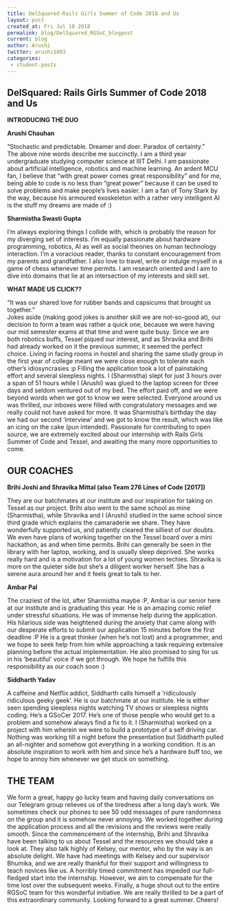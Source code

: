```yaml
---
title: DelSquared-Rails Girls Summer of Code 2018 and Us
layout: post
created_at: Fri Jul 10 2018
permalink: blog/DelSquared_RGSoC_blogpost
current: blog
author: Arushi
twitter: arushi1803
categories:
 - student-posts
---
```

## DelSquared: Rails Girls Summer of Code 2018 and Us

**INTRODUCING THE DUO**

**Arushi Chauhan**

“Stochastic and predictable. Dreamer and doer. Paradox of certainty.”<br>
The above nine words describe me succinctly. I am a third year undergraduate studying computer science at IIIT Delhi. I am passionate about artificial intelligence, robotics and machine learning. An ardent MCU fan, I believe that “with great power comes great responsibility” and for me, being able to code is no less than “great power” because it can be used to solve problems and make people’s lives easier. I am a fan of Tony Stark by the way, because his armoured exoskeleton with a rather very intelligent AI is the stuff my dreams are made of :)


**Sharmistha Swasti Gupta**

I’m always exploring things I collide with, which is probably the reason for my diverging set of interests. I’m equally passionate about hardware programming, robotics, AI as well as social theories on human technology interaction. I’m a voracious reader, thanks to constant encouragement from my parents and grandfather. I also love to travel, write or indulge myself in a game of chess whenever time permits. I am research oriented and I aim to dive into domains that lie at an intersection of my interests and skill set.


**WHAT MADE US CLICK??**

“It was our shared love for rubber bands and capsicums that brought us together.”<br>
Jokes aside (making good jokes is another skill we are not-so-good at), our decision to form a team was rather a quick one, because we were having our mid semester exams at that time and were quite busy. Since we are both robotics buffs, Tessel piqued our interest, and as Shravika and Brihi had already worked on it the previous summer, it seemed the perfect choice. Living in facing rooms in hostel and sharing the same study group in the first year of college meant we were close enough to tolerate each other’s idiosyncrasies :p
Filling the application took a lot of painstaking effort and several sleepless nights. I (Sharmistha) slept for just 3 hours over a span of 51 hours while I (Arushi) was glued to the laptop screen for three days and seldom ventured out of my bed. The effort paid off, and we were beyond words when we got to know we were selected. Everyone around us was thrilled, our inboxes were filled with congratulatory messages and we really could not have asked for more. It was Sharmistha’s birthday the day we had our second ‘interview’ and we got to know the result, which was like an icing on the cake (pun intended). Passionate for contributing to open source, we are extremely excited about our internship with Rails Girls Summer of Code and Tessel, and awaiting the many more opportunities to come.


## OUR COACHES

**Brihi Joshi and Shravika Mittal  (also Team 276 Lines of Code [2017])**

They are our batchmates at our institute and our inspiration for taking on Tessel as our project. Brihi also went to the same school as mine (Sharmistha), while Shravika and I (Arushi) studied in the same school since third grade which explains the camaraderie we share. They have wonderfully supported us, and patiently cleared the silliest of our doubts. We even have plans of working together on the Tessel board over a mini hackathon, as and when time permits.
Brihi can generally be seen in the library with her laptop, working, and is usually sleep deprived. She works really hard and is a motivation for a lot of young women techies. 
Shravika is more on the quieter side but she’s a diligent worker herself. She has a serene aura around her and it feels great to talk to her.


**Ambar Pal**

The craziest of the lot, after Sharmistha maybe :P, Ambar is our senior here at our institute and is graduating this year. He is an amazing comic relief under stressful situations. He was of immense help during the application. His hilarious side was heightened during the anxiety that came along with our desperate efforts to submit our application 15 minutes before the first deadline :P He is a great thinker (when he’s not lost) and a programmer, and we hope to seek help from him while approaching a task requiring extensive planning before the actual implementation. He also promised to sing for us in his ‘beautiful’ voice if we got through. We hope he fulfills this responsibility as our coach soon :)


**Siddharth Yadav**

A caffeine and Netflix addict, Siddharth calls himself a ‘ridiculously ridiculous geeky geek’. He is our batchmate at our institute. He is either seen spending sleepless nights watching TV shows or sleepless nights coding. He’s a GSoCer 2017. He’s one of those people who would get to a problem and somehow always find a fix to it. I (Sharmistha) worked on a project with him wherein we were to build a prototype of a self driving car. Nothing was working till a night before the presentation but Siddharth pulled an all-nighter and somehow got everything in a working condition. It is an absolute inspiration to work with him and since he’s a hardware buff too, we hope to annoy him whenever we get stuck on something.


## THE TEAM

We form a great, happy go lucky team and having daily conversations on our Telegram group relieves us of the tiredness after a long day’s work. We sometimes check our phones to see 50 odd messages of pure randomness on the group and it is somehow never annoying. 
We worked together during the application process and all the revisions and the reviews were really smooth. Since the commencement of the internship, Brihi and Shravika have been talking to us about Tessel and the resources we should take a look at. They also talk highly of Kelsey, our mentor, who by the way is an absolute delight. We have had meetings with Kelsey and our supervisor Bhumika, and we are really thankful for their support and willingness to teach novices like us. A horribly timed commitment has impeded our full-fledged start into the internship. However, we aim to compensate for the time lost over the subsequent weeks. Finally, a huge shout out to the entire RGSoC team for this wonderful initiative. We are really thrilled to be a part of this extraordinary community. Looking forward to a great summer. Cheers!
